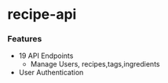# recipe-api

### Features
- 19 API Endpoints
   - Manage Users, recipes,tags,ingredients
- User Authentication
